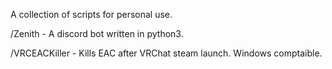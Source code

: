 A collection of scripts for personal use.

/Zenith - A discord bot written in python3.

/VRCEACKiller - Kills EAC after VRChat steam launch. Windows comptaible.
